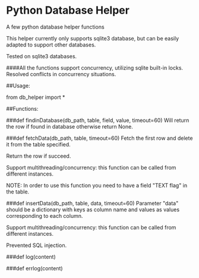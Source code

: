 Python Database Helper
======================

A few python database helper functions

This helper currently only supports sqlite3 database, but can be easily adapted to support other databases.

Tested on sqlite3 databases.

####All the functions support concurrency, utilizing sqlite built-in locks. Resolved conflicts in concurrency situations.


##Usage: 

from db_helper import *

##Functions:

###def findinDatabase(db_path, table, field, value, timeout=60)
Will return the row if found in database otherwise return None.

###def fetchData(db_path, table, timeout=60)
Fetch the first row and delete it from the table specified.

Return the row if succeed.

Support multithreading/concurrency: this function can be called from different instances.

NOTE: In order to use this function you need to have a field "TEXT flag" in the table.


###def insertData(db_path, table, data, timeout=60)
Parameter "data" should be a dictionary with keys as column name and values as values
corresponding to each column.

Support multithreading/concurrency: this function can be called from different instances.

Prevented SQL injection.

###def log(content)

###def errlog(content)

